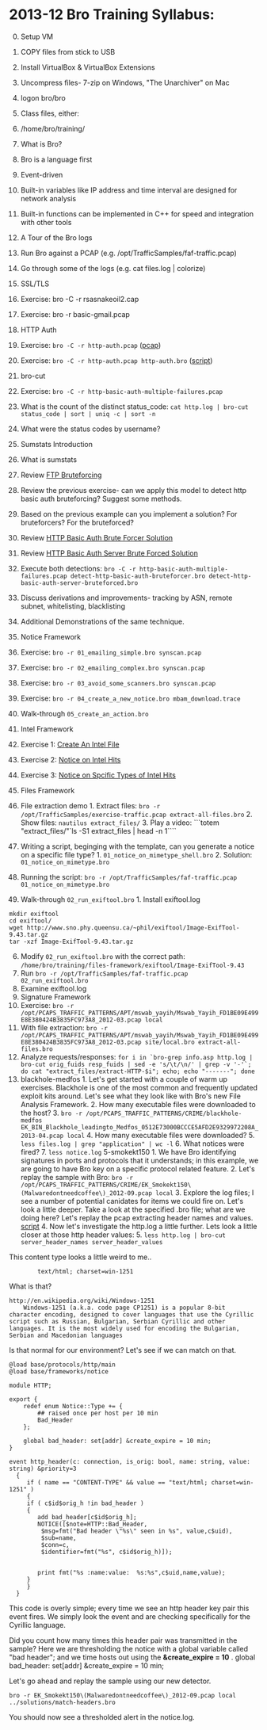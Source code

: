 2013-12 Bro Training Syllabus:
===============

0. Setup VM
  1. COPY files from stick to USB
  2. Install VirtualBox & VirtualBox Extensions
  3. Uncompress files- 7-zip on Windows, "The Unarchiver" on Mac
  4. logon bro/bro
1. Class files, either:
  1. /home/bro/training/
2. What is Bro?
  1. Bro is a language first
  2. Event-driven
  3. Built-in variables like IP address and time interval are designed for network analysis
  4. Built-in functions can be implemented in C++ for speed and integration with other tools
3. A Tour of the Bro logs
  1. Run Bro against a PCAP (e.g. /opt/TrafficSamples/faf-traffic.pcap)
  2. Go through some of the logs (e.g. cat files.log | colorize)
4. SSL/TLS
  1. Exercise: bro -C -r rsasnakeoil2.cap
  2. Exercise: bro -r basic-gmail.pcap
5. HTTP Auth
  1. Exercise: ```bro -C -r http-auth.pcap``` ([pcap](https://github.com/broala/training-resources/raw/master/http-auth/http-auth.pcap))
  2. Exercise: ```bro -C -r http-auth.pcap http-auth.bro``` ([script](https://github.com/broala/training-resources/raw/master/http-auth/http-auth.bro))
6. bro-cut
  1. Exercise: ```bro -C -r http-basic-auth-multiple-failures.pcap```
  2. What is the count of the distinct status_code: ```cat http.log | bro-cut status_code | sort | uniq -c | sort -n``` 
  3. What were the status codes by username?
7. Sumstats Introduction
  1. What is sumstats
  2. Review [FTP Bruteforcing](https://github.com/LiamRandall/BroTraining-2013-12/blob/master/brute-force.md)
  3. Review the previous exercise- can we apply this model to detect http basic auth bruteforcing?  Suggest some methods.
  4. Based on the previous example can you implement a solution?  For bruteforcers?  For the bruteforced?
  5. Review [HTTP Basic Auth Brute Forcer Solution](https://github.com/LiamRandall/BroTraining-2013-12/blob/master/detect-http-basic-auth-bruteforcer.bro)
  6. Review [HTTP Basic Auth Server Brute Forced Solution](https://github.com/LiamRandall/BroTraining-2013-12/blob/master/detect-http-basic-auth-server-bruteforced.bro)
  7. Execute both detections: ```bro -C -r http-basic-auth-multiple-failures.pcap detect-http-basic-auth-bruteforcer.bro detect-http-basic-auth-server-bruteforced.bro```
  8. Discuss derivations and improvements- tracking by ASN, remote subnet, whitelisting, blacklisting
  9. Additional Demonstrations of the same technique.
8. Notice Framework
  1. Exercise: ```bro -r 01_emailing_simple.bro synscan.pcap``` 
  2. Exercise: ```bro -r 02_emailing_complex.bro synscan.pcap```
  3. Exercise: ```bro -r 03_avoid_some_scanners.bro synscan.pcap```
  4. Exercise: ```bro -r 04_create_a_new_notice.bro mbam_download.trace```
  5. Walk-through ```05_create_an_action.bro```
7. Intel Framework
  1. Exercise 1: [Create An Intel File](https://github.com/LiamRandall/BroTraining-2013-12/blob/master/1-create-intel.md)
  2. Exercise 2: [Notice on Intel Hits](https://github.com/LiamRandall/BroTraining-2013-12/blob/master/2-intel-do-notice.md)
  2. Exercise 3: [Notice on Spcific Types of Intel Hits](https://github.com/LiamRandall/BroTraining-2013-12/blob/master/3-intel-notice-on-types.md)  
  
8. Files Framework
  1. File extraction demo
    1. Extract files: ```bro -r /opt/TrafficSamples/exercise-traffic.pcap extract-all-files.bro```
    2. Show files: ```nautilus extract_files/```
    3. Play a video: ```totem "extract_files/"`ls -S1 extract_files | head -n 1````
  3. Writing a script, beginging with the template, can you generate a notice on a specific file type? 
    1. ```01_notice_on_mimetype_shell.bro```
    2. Solution: ````01_notice_on_mimetype.bro````
  4. Running the script: ```bro -r /opt/TrafficSamples/faf-traffic.pcap 01_notice_on_mimetype.bro```
  5. Walk-through ````02_run_exiftool.bro````
    1. Install exiftool.log 
```
mkdir exiftool
cd exiftool/
wget http://www.sno.phy.queensu.ca/~phil/exiftool/Image-ExifTool-9.43.tar.gz
tar -xzf Image-ExifTool-9.43.tar.gz
```
  6. Modify ```02_run_exiftool.bro``` with the correct path: ```/home/bro/training/files-framework/exiftool/Image-ExifTool-9.43```
  7. Run ```bro -r /opt/TrafficSamples/faf-traffic.pcap 02_run_exiftool.bro```
  8. Examine exiftool.log
9. Signature Framework
  1. Exercise: ```bro -r /opt/PCAPS_TRAFFIC_PATTERNS/APT/mswab_yayih/Mswab_Yayih_FD1BE09E499E8E380424B3835FC973A8_2012-03.pcap local```
  2. With file extraction: ```bro -r /opt/PCAPS_TRAFFIC_PATTERNS/APT/mswab_yayih/Mswab_Yayih_FD1BE09E499E8E380424B3835FC973A8_2012-03.pcap site/local.bro extract-all-files.bro```   
  3. Analyze requests/responses: ```for i in `bro-grep info.asp http.log | bro-cut orig_fuids resp_fuids | sed -e 's/\t/\n/' | grep -v '-'`; do cat "extract_files/extract-HTTP-$i"; echo; echo "-------"; done```
  4. blackhole-medfos
    1. Let's get started with a couple of warm up exercises.  Blackhole is one of the most common and frequently updated exploit kits around.  Let's see what they look like with Bro's new File Analysis Framework.
	2. How many executable files were downloaded to the host?
    3. ```bro -r /opt/PCAPS_TRAFFIC_PATTERNS/CRIME/blackhole-medfos
EK_BIN_Blackhole_leadingto_Medfos_0512E73000BCCCE5AFD2E9329972208A_2013-04.pcap local```
    4. How many executable files were downloaded?
	5. ```less files.log | grep "application" | wc -l```
	6. What notices were fired?
    7. ```less notice.log```
  5-smokekt150
    1. We have Bro identifying signatures in ports and protocols that it understands; in this example, we are going to have Bro key on a specific protocol related feature.
    2. Let's replay the sample with Bro: ```bro -r /opt/PCAPS_TRAFFIC_PATTERNS/CRIME/EK_Smokekt150\(Malwaredontneedcoffee\)_2012-09.pcap local```
	3. Explore the log files; I see a number of potential canidates for items we could fire on.  Let's look a little deeper.  Take a look at the specified .bro file; what are we doing here?  Let's replay the pcap extracting header names and values. [script](https://github.com/LiamRandall/BroTraining-2013-12/blob/master/extract-header-names-and-values.bro)
    4. Now let's investigate the http.log a little further.  Lets look a little closer at those http header values:
    5. ```less http.log | bro-cut server_header_names server_header_values```

This content type looks a little weird to me..

			text/html; charset=win-1251

What is that?
```
http://en.wikipedia.org/wiki/Windows-1251
	Windows-1251 (a.k.a. code page CP1251) is a popular 8-bit character encoding, designed to cover languages that use the Cyrillic script such as Russian, Bulgarian, Serbian Cyrillic and other languages. It is the most widely used for encoding the Bulgarian, Serbian and Macedonian languages
```
Is that normal for our environment?  Let's see if we can match on that.

```bro
@load base/protocols/http/main
@load base/frameworks/notice

module HTTP;
 
export {
	redef enum Notice::Type += {
		## raised once per host per 10 min
		Bad_Header
	};

	global bad_header: set[addr] &create_expire = 10 min;
}
 
event http_header(c: connection, is_orig: bool, name: string, value: string) &priority=3
  {
     if ( name == "CONTENT-TYPE" && value == "text/html; charset=win-1251" )
     {	
	 if ( c$id$orig_h !in bad_header )
	 {
		add bad_header[c$id$orig_h];
		NOTICE([$note=HTTP::Bad_Header,
		 $msg=fmt("Bad header \"%s\" seen in %s", value,c$uid),
		 $sub=name,
		 $conn=c,
		 $identifier=fmt("%s", c$id$orig_h)]);
		

		print fmt("%s :name:value:  %s:%s",c$uid,name,value);
	 }
     }
  }
```

This code is overly simple; every time we see an http header key pair this event fires.  We simply look the event and are checking specifically for the Cyrillic language.

Did you count how many times this header pair was transmitted in the sample?  Here we are thresholding the notice with a global variable called "bad header"; and we time hosts out using the **&create_expire = 10** .
    global bad_header: set[addr] &create_expire = 10 min;
    
Let's go ahead and replay the sample using our new detector.

	bro -r EK_Smokekt150\(Malwaredontneedcoffee\)_2012-09.pcap local  ../solutions/match-headers.bro 

You should now see a thresholded alert in the notice.log.


